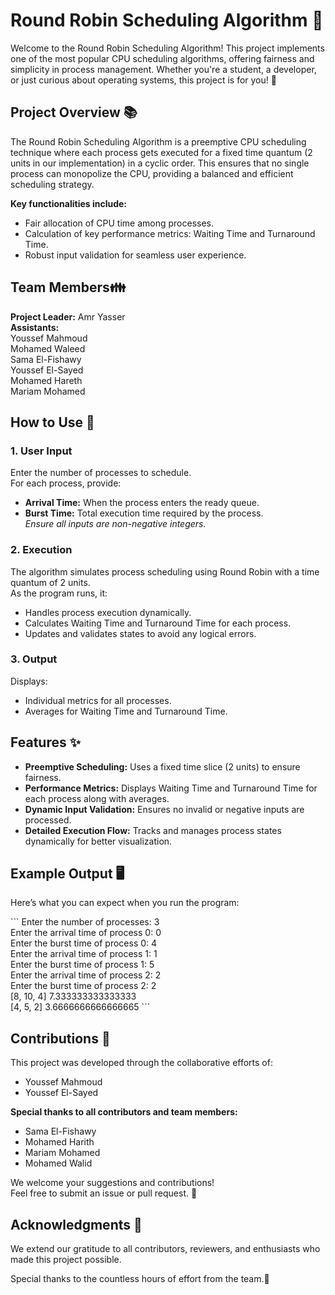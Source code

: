 # Round Robin Scheduling Algorithm 🚀

Welcome to the Round Robin Scheduling Algorithm!
This project implements one of the most popular CPU scheduling algorithms, offering fairness and simplicity in process management. Whether you're a student, a developer, or just curious about operating systems, this project is for you! 🎉

## Project Overview 📚

The Round Robin Scheduling Algorithm is a preemptive CPU scheduling technique where each process gets executed for a fixed time quantum (2 units in our implementation) in a cyclic order. This ensures that no single process can monopolize the CPU, providing a balanced and efficient scheduling strategy.

**Key functionalities include:**

* Fair allocation of CPU time among processes.
* Calculation of key performance metrics: Waiting Time and Turnaround Time.
* Robust input validation for seamless user experience.

## Team Members👪

**Project Leader:** Amr Yasser  
**Assistants:**  
Youssef Mahmoud  
Mohamed Waleed  
Sama El-Fishawy  
Youssef El-Sayed  
Mohamed Hareth  
Mariam Mohamed

## How to Use 📖

### 1. User Input

Enter the number of processes to schedule.  
For each process, provide:

* **Arrival Time:** When the process enters the ready queue.  
* **Burst Time:** Total execution time required by the process.  
  *Ensure all inputs are non-negative integers.*

### 2. Execution

The algorithm simulates process scheduling using Round Robin with a time quantum of 2 units.  
As the program runs, it:

* Handles process execution dynamically.  
* Calculates Waiting Time and Turnaround Time for each process.  
* Updates and validates states to avoid any logical errors.

### 3. Output

Displays:

* Individual metrics for all processes.  
* Averages for Waiting Time and Turnaround Time.

## Features ✨

* **Preemptive Scheduling:** Uses a fixed time slice (2 units) to ensure fairness.  
* **Performance Metrics:** Displays Waiting Time and Turnaround Time for each process along with averages.  
* **Dynamic Input Validation:** Ensures no invalid or negative inputs are processed.  
* **Detailed Execution Flow:** Tracks and manages process states dynamically for better visualization.

## Example Output 🖥️

Here’s what you can expect when you run the program:

\`\`\`
Enter the number of processes: 3  
Enter the arrival time of process  0: 0  
Enter the burst time of process  0: 4  
Enter the arrival time of process  1: 1  
Enter the burst time of process  1: 5  
Enter the arrival time of process  2: 2  
Enter the burst time of process  2: 2  
[8, 10, 4] 7.333333333333333  
[4, 5, 2] 3.6666666666666665
\`\`\`

## Contributions 🤝

This project was developed through the collaborative efforts of:

* Youssef Mahmoud  
* Youssef El-Sayed

**Special thanks to all contributors and team members:**

* Sama El-Fishawy  
* Mohamed Harith  
* Mariam Mohamed  
* Mohamed Walid

We welcome your suggestions and contributions!  
Feel free to submit an issue or pull request. 🚀

## Acknowledgments 🎉

We extend our gratitude to all contributors, reviewers, and enthusiasts who made this project possible.

Special thanks to the countless hours of effort from the team.🌟

